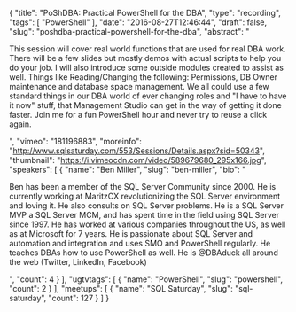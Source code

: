 {
  "title": "PoShDBA: Practical PowerShell for the DBA",
  "type": "recording",
  "tags": [
    "PowerShell"
  ],
  "date": "2016-08-27T12:46:44",
  "draft": false,
  "slug": "poshdba-practical-powershell-for-the-dba",
  "abstract": "<p>This session will cover real world functions that are used for real DBA work. There will be a few slides but mostly demos with actual scripts to help you do your job. I will also introduce some outside modules created to assist as well. Things like Reading/Changing the following: Permissions, DB Owner maintenance and database space management. We all could use a few standard things in our DBA world of ever changing roles and \"I have to have it now\" stuff, that Management Studio can get in the way of getting it done faster. Join me for a fun PowerShell hour and never try to reuse a click again.</p>",
  "vimeo": "181196883",
  "moreinfo": "http://www.sqlsaturday.com/553/Sessions/Details.aspx?sid=50343",
  "thumbnail": "https://i.vimeocdn.com/video/589679680_295x166.jpg",
  "speakers": [
    {
      "name": "Ben Miller",
      "slug": "ben-miller",
      "bio": "<p>Ben has been a member of the SQL Server Community since 2000. He is currently working at MaritzCX revolutionizing the SQL Server environment and loving it. He also consults on SQL Server problems.  He is a SQL Server MVP a SQL Server MCM, and has spent time in the field using SQL Server since 1997. He has worked at various companies throughout the US, as well as at Microsoft for 7 years. He is passionate about SQL Server and automation and integration and uses SMO and PowerShell regularly. He teaches DBAs how to use PowerShell as well. He is @DBAduck all around the web (Twitter, LinkedIn, Facebook)</p>",
      "count": 4
    }
  ],
  "ugtvtags": [
    {
      "name": "PowerShell",
      "slug": "powershell",
      "count": 2
    }
  ],
  "meetups": [
    {
      "name": "SQL Saturday",
      "slug": "sql-saturday",
      "count": 127
    }
  ]
}